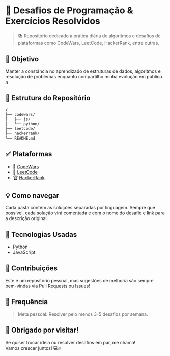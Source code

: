 # 🧠 Desafios de Programação & Exercícios Resolvidos

> 📚 Repositório dedicado à prática diária de algoritmos e desafios de plataformas como CodeWars, LeetCode, HackerRank, entre outras.

## 🎯 Objetivo

Manter a constância no aprendizado de estruturas de dados, algoritmos e resolução de problemas enquanto compartilho minha evolução em público. a

## 📂 Estrutura do Repositório

```bash
/
├── codewars/
│   ├── js/
│   └── python/
├── leetcode/
├── hackerrank/
└── README.md
```

## ✅ Plataformas

- 🥋 [CodeWars](https://www.codewars.com/users/SEU_USUARIO)
- 🧩 [LeetCode](https://leetcode.com/SEU_USUARIO)
- 🏆 [HackerRank](https://www.hackerrank.com/SEU_USUARIO)

## 💡 Como navegar

Cada pasta contém as soluções separadas por linguagem. Sempre que possível, cada solução virá comentada e com o nome do desafio e link para a descrição original.

## 🚀 Tecnologias Usadas

- Python
- JavaScript

## 🤝 Contribuições

Este é um repositório pessoal, mas sugestões de melhoria são sempre bem-vindas via Pull Requests ou Issues!

## 📅 Frequência

> Meta pessoal: Resolver pelo menos 3-5 desafios por semana.

## 🌟 Obrigado por visitar!  
Se quiser trocar ideia ou resolver desafios em par, me chama!  
Vamos crescer juntos! 💻🔥
